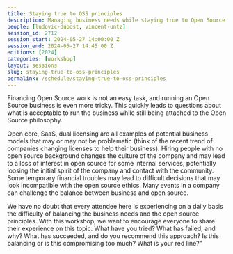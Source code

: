 ```yaml
---
title: Staying true to OSS principles
description: Managing business needs while staying true to Open Source principles.
people: [ludovic-dubost, vincent-untz]
session_id: 2712
session_start: 2024-05-27 14:00:00 Z
session_end: 2024-05-27 14:45:00 Z
editions: [2024]
categories: [workshop]
layout: sessions
slug: staying-true-to-oss-principles
permalink: /schedule/staying-true-to-oss-principles
---
```


Financing Open Source work is not an easy task, and running an Open
Source business is even more tricky. This quickly leads to questions
about what is acceptable to run the business while still being
attached to the Open Source philosophy.

Open core, SaaS, dual licensing are all examples of potential business
models that may or may not be problematic (think of the recent trend
of companies changing licenses to help their business). Hiring people
with no open source background changes the culture of the company and
may lead to a loss of interest in open source for some internal
services, potentially loosing the initial spirit of the company and
contact with the community. Some temporary financial troubles may lead
to difficult decisions that may look incompatible with the open source
ethics. Many events in a company can challenge the balance between
business and open source.

We have no doubt that every attendee here is experiencing on a daily
basis the difficulty of balancing the business needs and the open
source principles. With this workshop, we want to encourage everyone
to share their experience on this topic. What have you tried? What has
failed, and why? What has succeeded, and do you recommend this
approach? Is this balancing or is this compromising too much? What is
your red line?"